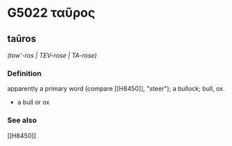 # G5022 ταῦρος

## taûros

_(tow'-ros | TEV-rose | TA-rose)_

### Definition

apparently a primary word (compare [[H8450]], "steer"); a bullock; bull, ox.

- a bull or ox

### See also

[[H8450]]


